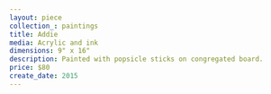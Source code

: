 ```yaml
---
layout: piece
collection_: paintings
title: Addie
media: Acrylic and ink
dimensions: 9" x 16"
description: Painted with popsicle sticks on congregated board.
price: $80
create_date: 2015
---
```

